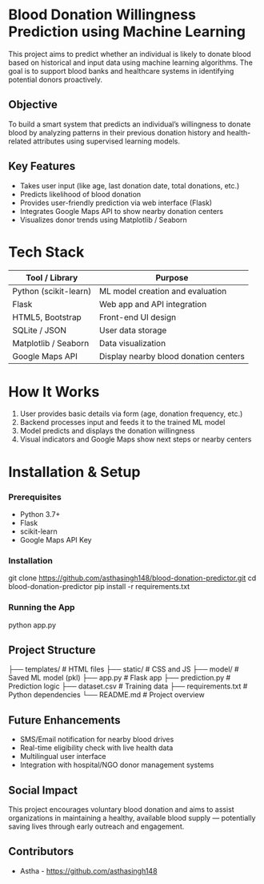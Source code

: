 

#  Blood Donation Willingness Prediction using Machine Learning

This project aims to predict whether an individual is likely to donate blood based on historical and input data using machine learning algorithms. The goal is to support blood banks and healthcare systems in identifying potential donors proactively.



##  Objective

To build a smart system that predicts an individual’s willingness to donate blood by analyzing patterns in their previous donation history and health-related attributes using supervised learning models.



##  Key Features

- Takes user input (like age, last donation date, total donations, etc.)
- Predicts likelihood of blood donation
- Provides user-friendly prediction via web interface (Flask)
- Integrates Google Maps API to show nearby donation centers
- Visualizes donor trends using Matplotlib / Seaborn



# Tech Stack

| Tool / Library          | Purpose                                   |
|-------------------------|-------------------------------------------|
| Python (scikit-learn)   | ML model creation and evaluation          |
| Flask                   | Web app and API integration               |
| HTML5, Bootstrap        | Front-end UI design                       |
| SQLite / JSON           | User data storage                         |
| Matplotlib / Seaborn    | Data visualization                        |
| Google Maps API         | Display nearby blood donation centers     |


# How It Works

1. User provides basic details via form (age, donation frequency, etc.)
2. Backend processes input and feeds it to the trained ML model
3. Model predicts and displays the donation willingness
4. Visual indicators and Google Maps show next steps or nearby centers



# Installation & Setup

###  Prerequisites

- Python 3.7+
- Flask
- scikit-learn
- Google Maps API Key

###  Installation

git clone https://github.com/asthasingh148/blood-donation-predictor.git
cd blood-donation-predictor
pip install -r requirements.txt


###  Running the App


python app.py




## Project Structure


├── templates/               # HTML files
├── static/                  # CSS and JS
├── model/                   # Saved ML model (pkl)
├── app.py                   # Flask app
├── prediction.py            # Prediction logic
├── dataset.csv              # Training data
├── requirements.txt         # Python dependencies
└── README.md                # Project overview




##  Future Enhancements

* SMS/Email notification for nearby blood drives
* Real-time eligibility check with live health data
* Multilingual user interface
* Integration with hospital/NGO donor management systems



##  Social Impact

This project encourages voluntary blood donation and aims to assist organizations in maintaining a healthy, available blood supply — potentially saving lives through early outreach and engagement.



##  Contributors

* Astha - https://github.com/asthasingh148




